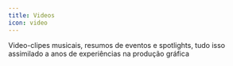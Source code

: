 ```yaml
---
title: Videos
icon: video
---
```


Video-clipes musicais, resumos de eventos e spotlights, tudo isso assimilado a anos de experiências na produção gráfica
